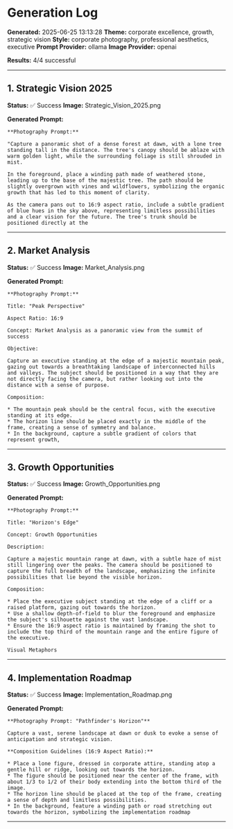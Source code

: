# Generation Log

**Generated:** 2025-06-25 13:13:28
**Theme:** corporate excellence, growth, strategic vision
**Style:** corporate photography, professional aesthetics, executive
**Prompt Provider:** ollama
**Image Provider:** openai

**Results:** 4/4 successful

---

## 1. Strategic Vision 2025

**Status:** ✅ Success
**Image:** Strategic_Vision_2025.png

**Generated Prompt:**
```
**Photography Prompt:**

"Capture a panoramic shot of a dense forest at dawn, with a lone tree standing tall in the distance. The tree's canopy should be ablaze with warm golden light, while the surrounding foliage is still shrouded in mist.

In the foreground, place a winding path made of weathered stone, leading up to the base of the majestic tree. The path should be slightly overgrown with vines and wildflowers, symbolizing the organic growth that has led to this moment of clarity.

As the camera pans out to 16:9 aspect ratio, include a subtle gradient of blue hues in the sky above, representing limitless possibilities and a clear vision for the future. The tree's trunk should be positioned directly at the
```

---

## 2. Market Analysis

**Status:** ✅ Success
**Image:** Market_Analysis.png

**Generated Prompt:**
```
**Photography Prompt:**

Title: "Peak Perspective"

Aspect Ratio: 16:9

Concept: Market Analysis as a panoramic view from the summit of success

Objective:

Capture an executive standing at the edge of a majestic mountain peak, gazing out towards a breathtaking landscape of interconnected hills and valleys. The subject should be positioned in a way that they are not directly facing the camera, but rather looking out into the distance with a sense of purpose.

Composition:

* The mountain peak should be the central focus, with the executive standing at its edge.
* The horizon line should be placed exactly in the middle of the frame, creating a sense of symmetry and balance.
* In the background, capture a subtle gradient of colors that represent growth,
```

---

## 3. Growth Opportunities

**Status:** ✅ Success
**Image:** Growth_Opportunities.png

**Generated Prompt:**
```
**Photography Prompt:**

Title: "Horizon's Edge"

Concept: Growth Opportunities

Description:

Capture a majestic mountain range at dawn, with a subtle haze of mist still lingering over the peaks. The camera should be positioned to capture the full breadth of the landscape, emphasizing the infinite possibilities that lie beyond the visible horizon.

Composition:

* Place the executive subject standing at the edge of a cliff or a raised platform, gazing out towards the horizon.
* Use a shallow depth-of-field to blur the foreground and emphasize the subject's silhouette against the vast landscape.
* Ensure the 16:9 aspect ratio is maintained by framing the shot to include the top third of the mountain range and the entire figure of the executive.

Visual Metaphors
```

---

## 4. Implementation Roadmap

**Status:** ✅ Success
**Image:** Implementation_Roadmap.png

**Generated Prompt:**
```
**Photography Prompt: "Pathfinder's Horizon"**

Capture a vast, serene landscape at dawn or dusk to evoke a sense of anticipation and strategic vision. 

**Composition Guidelines (16:9 Aspect Ratio):**

* Place a lone figure, dressed in corporate attire, standing atop a gentle hill or ridge, looking out towards the horizon.
* The figure should be positioned near the center of the frame, with about 1/3 to 1/2 of their body extending into the bottom third of the image.
* The horizon line should be placed at the top of the frame, creating a sense of depth and limitless possibilities.
* In the background, feature a winding path or road stretching out towards the horizon, symbolizing the implementation roadmap
```

---

